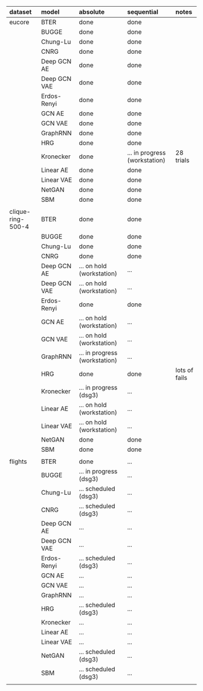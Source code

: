 |    dataset        |        model      |   absolute                        |   sequential                      |       notes       |
|:----------------- |:----------------- |:--------------------------------- |:--------------------------------- |:----------------- |
| eucore            | BTER              | done                              | done                              |                   |
|      <i></i>      | BUGGE             | done                              | done                              |                   |
|      <i></i>      | Chung-Lu          | done                              | done                              |                   |
|      <i></i>      | CNRG              | done                              | done                              |                   |
|      <i></i>      | Deep GCN AE       | done                              | done                              |                   |
|      <i></i>      | Deep GCN VAE      | done                              | done                              |                   |
|      <i></i>      | Erdos-Renyi       | done                              | done                              |                   |
|      <i></i>      | GCN AE            | done                              | done                              |                   |
|      <i></i>      | GCN VAE           | done                              | done                              |                   |
|      <i></i>      | GraphRNN          | done                              | done                              |                   |
|      <i></i>      | HRG               | done                              | done                              |                   |
|      <i></i>      | Kronecker         | done                              | ...  in progress (workstation)    | 28 trials         |
|      <i></i>      | Linear AE         | done                              | done                              |                   |
|      <i></i>      | Linear VAE        | done                              | done                              |                   |
|      <i></i>      | NetGAN            | done                              | done                              |                   |
|      <i></i>      | SBM               | done                              | done                              |                   |
|      <i></i>      |      <i></i>      |              <i></i>              |              <i></i>              |      <i></i>      |
| clique-ring-500-4 | BTER              | done                              | done                              |                   |
|      <i></i>      | BUGGE             | done                              | done                              |                   |
|      <i></i>      | Chung-Lu          | done                              | done                              |                   |
|      <i></i>      | CNRG              | done                              | done                              |                   |
|      <i></i>      | Deep GCN AE       | ...  on hold (workstation)        | ...                               |                   |
|      <i></i>      | Deep GCN VAE      | ...  on hold (workstation)        | ...                               |                   |
|      <i></i>      | Erdos-Renyi       | done                              | done                              |                   |
|      <i></i>      | GCN AE            | ...  on hold (workstation)        | ...                               |                   |
|      <i></i>      | GCN VAE           | ...  on hold (workstation)        | ...                               |                   |
|      <i></i>      | GraphRNN          | ...  in progress (workstation)    | ...                               |                   |
|      <i></i>      | HRG               | done                              | done                              | lots of fails     |
|      <i></i>      | Kronecker         | ...  in progress (dsg3)           | ...                               |                   |
|      <i></i>      | Linear AE         | ...  on hold (workstation)        | ...                               |                   |
|      <i></i>      | Linear VAE        | ...  on hold (workstation)        | ...                               |                   |
|      <i></i>      | NetGAN            | done                              | done                              |                   |
|      <i></i>      | SBM               | done                              | done                              |                   |
|      <i></i>      |      <i></i>      |              <i></i>              |              <i></i>              |      <i></i>      |
| flights           | BTER              | done                              | ...                               |                   |
|      <i></i>      | BUGGE             | ...  in progress (dsg3)           | ...                               |                   |
|      <i></i>      | Chung-Lu          | ...  scheduled (dsg3)             | ...                               |                   |
|      <i></i>      | CNRG              | ...  scheduled (dsg3)             | ...                               |                   |
|      <i></i>      | Deep GCN AE       | ...                               | ...                               |                   |
|      <i></i>      | Deep GCN VAE      | ...                               | ...                               |                   |
|      <i></i>      | Erdos-Renyi       | ...  scheduled (dsg3)             | ...                               |                   |
|      <i></i>      | GCN AE            | ...                               | ...                               |                   |
|      <i></i>      | GCN VAE           | ...                               | ...                               |                   |
|      <i></i>      | GraphRNN          | ...                               | ...                               |                   |
|      <i></i>      | HRG               | ...  scheduled (dsg3)             | ...                               |                   |
|      <i></i>      | Kronecker         | ...                               | ...                               |                   |
|      <i></i>      | Linear AE         | ...                               | ...                               |                   |
|      <i></i>      | Linear VAE        | ...                               | ...                               |                   |
|      <i></i>      | NetGAN            | ...  scheduled (dsg3)             | ...                               |                   |
|      <i></i>      | SBM               | ...  scheduled (dsg3)             | ...                               |                   |
|      <i></i>      |      <i></i>      |              <i></i>              |              <i></i>              |      <i></i>      |
